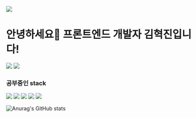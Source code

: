 <img src="https://capsule-render.vercel.app/api?type=waving&color=auto&height=200&section=header&text=HyeokJin Github!&fontSize=90" />

# 안녕하세요👋 프론트엔드 개발자 김혁진입니다!
<a href="https://coriny-gjkim.tistory.com/" target="_blank"><img src="https://img.shields.io/badge/Blog-000000?style=for-the-badge&logo=Tistory&logoColor=white"/></a>  <a href="https://www.instagram.com/hyukji_n/" target="_blank"><img src="https://img.shields.io/badge/hyukji_n-E4405F?style=for-the-badge&logo=Instagram&logoColor=white"/></a>   

### 공부중인 stack
<img src="https://img.shields.io/badge/react-61DAFB?style=for-the-badge&logo=react&logoColor=black"> <img src="https://img.shields.io/badge/TypeScript-3178C6?style=for-the-badge&logo=TypeScript&logoColor=white"> <img src="https://img.shields.io/badge/Redux-764ABC?style=for-the-badge&logo=redux&logoColor=white"> <img src="https://img.shields.io/badge/styled-components-DB7093?style=for-the-badge&logo=styled-components&logoColor=black">  <img src="https://img.shields.io/badge/Sass-CC6699?style=for-the-badge&logo=Sass&logoColor=white">

![Anurag's GitHub stats](https://github-readme-stats.vercel.app/api?username=rklskhj&show_icons=true&theme=radical)
<!--
**rklskhj/rklskhj** is a ✨ _special_ ✨ repository because its `README.md` (this file) appears on your GitHub profile.

Here are some ideas to get you started:

- 🔭 I’m currently working on ...
- 🌱 I’m currently learning ...
- 👯 I’m looking to collaborate on ...
- 🤔 I’m looking for help with ...
- 💬 Ask me about ...
- 📫 How to reach me: ...
- 😄 Pronouns: ...
- ⚡ Fun fact: ...
-->
